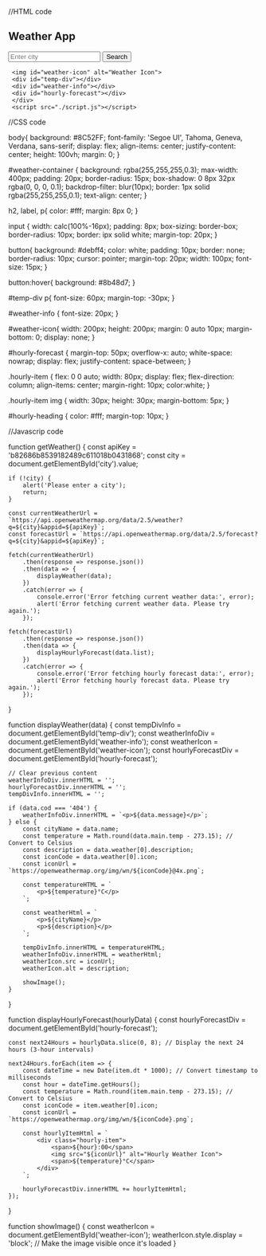 
//HTML code
<!DOCTYPE html>
<html lang="en">
<head>
    <meta charset="UTF-8">
    <meta name="viewport" content="width=device-width, initial-scale=1.0">
    <title>Weather App</title>
    <link rel="stylesheet" href="./style.css">
</head>

<body>
 <div id="weather-container">
     <h2>Weather App</h2>
     <input type="text" id="city" placeholder="Enter city">
     <button onclick="getWeather()">Search</button>

     <img id="weather-icon" alt="Weather Icon">
     <div id="temp-div"></div>
     <div id="weather-info"></div>
     <div id="hourly-forecast"></div>
     </div>
     <script src="./script.js"></script>
</body>
</html>


//CSS code

body{
     background: #8C52FF;
     font-family: 'Segoe UI', Tahoma, Geneva, Verdana, sans-serif;
     display: flex;
     align-items: center;
     justify-content: center;
     height: 100vh;
     margin: 0;
}

#weather-container {
    background: rgba(255,255,255,0.3);
    max-width: 400px;
    padding: 20px;
    border-radius: 15px;
    box-shadow: 0 8px 32px rgba(0, 0, 0, 0.1);
    backdrop-filter: blur(10px);
    border: 1px solid rgba(255,255,255,0.1);
    text-align: center;
}


h2, label, p{
     color: #fff;
     margin: 8px 0;
}

input {
      width: calc(100%-16px);
      padding: 8px;
      box-sizing: border-box;
      border-radius: 10px;
      border: ipx solid white;
      margin-top: 20px;
}

button{
      background: #debff4;
      color: white;
      padding: 10px;
      border: none;
      border-radius: 10px;
      cursor: pointer;
      margin-top: 20px;
      width: 100px;
      font-size: 15px;
}

button:hover{
    background: #8b48d7;
}

#temp-div p{
    font-size: 60px;
    margin-top: -30px;
}

#weather-info {
    font-size: 20px;
}

#weather-icon{
    width: 200px;
    height: 200px;
    margin: 0 auto 10px;
    margin-bottom: 0;
    display: none;
}

#hourly-forecast {
    margin-top: 50px;
    overflow-x: auto;
    white-space: nowrap;
    display: flex;
    justify-content: space-between;
}

.hourly-item {
    flex: 0 0 auto;
    width: 80px;
    display: flex;
    flex-direction: column;
    align-items: center;
    margin-right: 10px;
    color:white;
}

.hourly-item img {
    width: 30px;
    height: 30px;
    margin-bottom: 5px;
}

#hourly-heading {
    color: #fff;
    margin-top: 10px;
}

//Javascrip code

function getWeather() {
    const apiKey = 'b82686b8539182489c611018b0431868';
    const city = document.getElementById('city').value;

    if (!city) {
        alert('Please enter a city');
        return;
    }

    const currentWeatherUrl = `https://api.openweathermap.org/data/2.5/weather?q=${city}&appid=${apiKey}`;
    const forecastUrl = `https://api.openweathermap.org/data/2.5/forecast?q=${city}&appid=${apiKey}`;

    fetch(currentWeatherUrl)
        .then(response => response.json())
        .then(data => {
            displayWeather(data);
        })
        .catch(error => {
            console.error('Error fetching current weather data:', error);
            alert('Error fetching current weather data. Please try again.');
        });

    fetch(forecastUrl)
        .then(response => response.json())
        .then(data => {
            displayHourlyForecast(data.list);
        })
        .catch(error => {
            console.error('Error fetching hourly forecast data:', error);
            alert('Error fetching hourly forecast data. Please try again.');
        });
}

function displayWeather(data) {
    const tempDivInfo = document.getElementById('temp-div');
    const weatherInfoDiv = document.getElementById('weather-info');
    const weatherIcon = document.getElementById('weather-icon');
    const hourlyForecastDiv = document.getElementById('hourly-forecast');

    // Clear previous content
    weatherInfoDiv.innerHTML = '';
    hourlyForecastDiv.innerHTML = '';
    tempDivInfo.innerHTML = '';

    if (data.cod === '404') {
        weatherInfoDiv.innerHTML = `<p>${data.message}</p>`;
    } else {
        const cityName = data.name;
        const temperature = Math.round(data.main.temp - 273.15); // Convert to Celsius
        const description = data.weather[0].description;
        const iconCode = data.weather[0].icon;
        const iconUrl = `https://openweathermap.org/img/wn/${iconCode}@4x.png`;

        const temperatureHTML = `
            <p>${temperature}°C</p>
        `;

        const weatherHtml = `
            <p>${cityName}</p>
            <p>${description}</p>
        `;

        tempDivInfo.innerHTML = temperatureHTML;
        weatherInfoDiv.innerHTML = weatherHtml;
        weatherIcon.src = iconUrl;
        weatherIcon.alt = description;

        showImage();
    }
}

function displayHourlyForecast(hourlyData) {
    const hourlyForecastDiv = document.getElementById('hourly-forecast');

    const next24Hours = hourlyData.slice(0, 8); // Display the next 24 hours (3-hour intervals)

    next24Hours.forEach(item => {
        const dateTime = new Date(item.dt * 1000); // Convert timestamp to milliseconds
        const hour = dateTime.getHours();
        const temperature = Math.round(item.main.temp - 273.15); // Convert to Celsius
        const iconCode = item.weather[0].icon;
        const iconUrl = `https://openweathermap.org/img/wn/${iconCode}.png`;

        const hourlyItemHtml = `
            <div class="hourly-item">
                <span>${hour}:00</span>
                <img src="${iconUrl}" alt="Hourly Weather Icon">
                <span>${temperature}°C</span>
            </div>
        `;

        hourlyForecastDiv.innerHTML += hourlyItemHtml;
    });
}

function showImage() {
    const weatherIcon = document.getElementById('weather-icon');
    weatherIcon.style.display = 'block'; // Make the image visible once it's loaded
}

